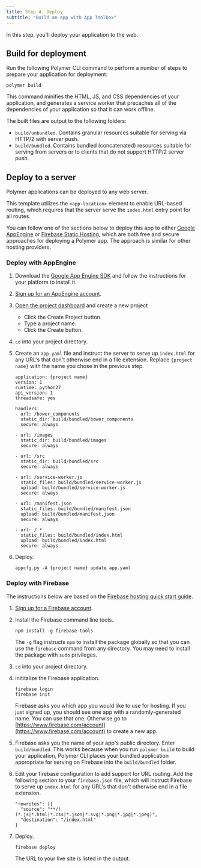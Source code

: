 ```yaml
---
title: Step 4. Deploy
subtitle: "Build an app with App Toolbox"
---
```


<!-- toc -->

In this step, you'll deploy your application to the web.

## Build for deployment

Run the following Polymer CLI command to perform a number of steps to prepare your
application for deployment:

    polymer build

This command  minifies the HTML, JS, and CSS dependencies of your application,
and generates a service worker that precaches all of the dependencies
of your application so that it can work offline.

The built files are output to the following folders:

* `build/unbundled`. Contains granular resources suitable for serving via HTTP/2
with server push.
* `build/bundled`. Contains bundled (concatenated) resources suitable for serving
from servers or to clients that do not support HTTP/2 server push.

## Deploy to a server

Polymer applications can be deployed to any web server.

This template utilizes the `<app-location>` element to enable URL-based routing,
which requires that the server serve the `index.html` entry point for all
routes.

You can follow one of the sections below to deploy this app to either
[Google AppEngine](https://cloud.google.com/appengine) or [Firebase
Static Hosting](https://www.firebase.com/docs/hosting/), which are both free and
secure approaches for deploying a Polymer app.  The approach
is similar for other hosting providers.

### Deploy with AppEngine

1.  Download the [Google App Engine SDK](https://cloud.google.com/appengine/downloads)
and follow the instructions for your platform to install it.

1.  [Sign up for an AppEngine account](https://cloud.google.com/appengine).

1.  [Open the project dashboard](https://console.cloud.google.com/iam-admin/projects)
and create a new project

    * Click the Create Project button.
    * Type a project name.
    * Click the Create button.

1.  `cd` into your project directory.

1. Create an `app.yaml` file and instruct the server to serve up
`index.html` for any URL's that don't otherwise end in a file extension.
Replace `{project name}` with the name you chose in the previous step.

    ```
    application: {project name}
    version: 1
    runtime: python27
    api_version: 1
    threadsafe: yes

    handlers:
    - url: /bower_components
      static_dir: build/bundled/bower_components
      secure: always

    - url: /images
      static_dir: build/bundled/images
      secure: always

    - url: /src
      static_dir: build/bundled/src
      secure: always

    - url: /service-worker.js
      static_files: build/bundled/service-worker.js
      upload: build/bundled/service-worker.js
      secure: always

    - url: /manifest.json
      static_files: build/bundled/manifest.json
      upload: build/bundled/manifest.json
      secure: always

    - url: /.*
      static_files: build/bundled/index.html
      upload: build/bundled/index.html
      secure: always    
    ```

1.  Deploy.

        appcfg.py -A {project name} update app.yaml

### Deploy with Firebase

The instructions below are based on the [Firebase hosting quick start
guide](https://www.firebase.com/docs/hosting/quickstart.html).

1.  [Sign up for a Firebase account](https://www.firebase.com/signup/).

1.  Install the Firebase command line tools.

        npm install -g firebase-tools

    The `-g` flag instructs `npm` to install the package globally so that you
    can use the `firebase` command from any directory. You may need
    to install the package with `sudo` privileges.

1.  `cd` into your project directory.

1.  Inititalize the Firebase application.

        firebase login
        firebase init

    Firebase asks you which app you would like to use for hosting. If you just
    signed up, you should see one app with a randomly-generated name. You can
    use that one. Otherwise go to
    [https://www.firebase.com/account](https://www.firebase.com/account) to
    create a new app.

1.  Firebase asks you the name of your app's public directory. Enter
    `build/bundled`.  This works because when you run `polymer build` to
    build your application, Polymer CLI places your bundled application
    appropriate for serving on Firebase into the `build/bundled` folder.

1.  Edit your firebase configuration to add support for URL routing.  Add
    the following section to your `firebase.json` file, which will instruct
    Firebase to serve up `index.html` for any URL's that don't otherwise
    end in a file extension.

    ```
    "rewrites": [{
      "source": "**/!(*.js|*.html|*.css|*.json|*.svg|*.png|*.jpg|*.jpeg)",
      "destination": "/index.html"
    }
    ```

1.  Deploy.

        firebase deploy

    The URL to your live site is listed in the output.
